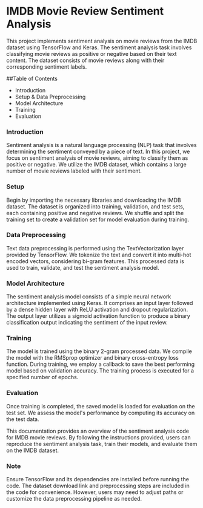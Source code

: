 # IMDB Movie Review Sentiment Analysis
This project implements sentiment analysis on movie reviews from the IMDB dataset using TensorFlow and Keras. The sentiment analysis task involves classifying movie reviews as positive or negative based on their text content. The dataset consists of movie reviews along with their corresponding sentiment labels.

##Table of Contents

* Introduction
* Setup
& Data Preprocessing
* Model Architecture
* Training
* Evaluation

### Introduction <a name="introduction"></a>

Sentiment analysis is a natural language processing (NLP) task that involves determining the sentiment conveyed by a piece of text. In this project, we focus on sentiment analysis of movie reviews, aiming to classify them as positive or negative. We utilize the IMDB dataset, which contains a large number of movie reviews labeled with their sentiment.

### Setup <a name="setup"></a>

Begin by importing the necessary libraries and downloading the IMDB dataset. The dataset is organized into training, validation, and test sets, each containing positive and negative reviews. We shuffle and split the training set to create a validation set for model evaluation during training.

### Data Preprocessing <a name="data-preprocessing"></a>

Text data preprocessing is performed using the TextVectorization layer provided by TensorFlow. We tokenize the text and convert it into multi-hot encoded vectors, considering bi-gram features. This processed data is used to train, validate, and test the sentiment analysis model.

### Model Architecture <a name="model-architecture"></a>

The sentiment analysis model consists of a simple neural network architecture implemented using Keras. It comprises an input layer followed by a dense hidden layer with ReLU activation and dropout regularization. The output layer utilizes a sigmoid activation function to produce a binary classification output indicating the sentiment of the input review.

### Training <a name="training"></a>

The model is trained using the binary 2-gram processed data. We compile the model with the RMSprop optimizer and binary cross-entropy loss function. During training, we employ a callback to save the best performing model based on validation accuracy. The training process is executed for a specified number of epochs.

### Evaluation <a name="evaluation"></a>

Once training is completed, the saved model is loaded for evaluation on the test set. We assess the model's performance by computing its accuracy on the test data.

This documentation provides an overview of the sentiment analysis code for IMDB movie reviews. By following the instructions provided, users can reproduce the sentiment analysis task, train their models, and evaluate them on the IMDB dataset.

### Note

Ensure TensorFlow and its dependencies are installed before running the code.
The dataset download link and preprocessing steps are included in the code for convenience. However, users may need to adjust paths or customize the data preprocessing pipeline as needed.
